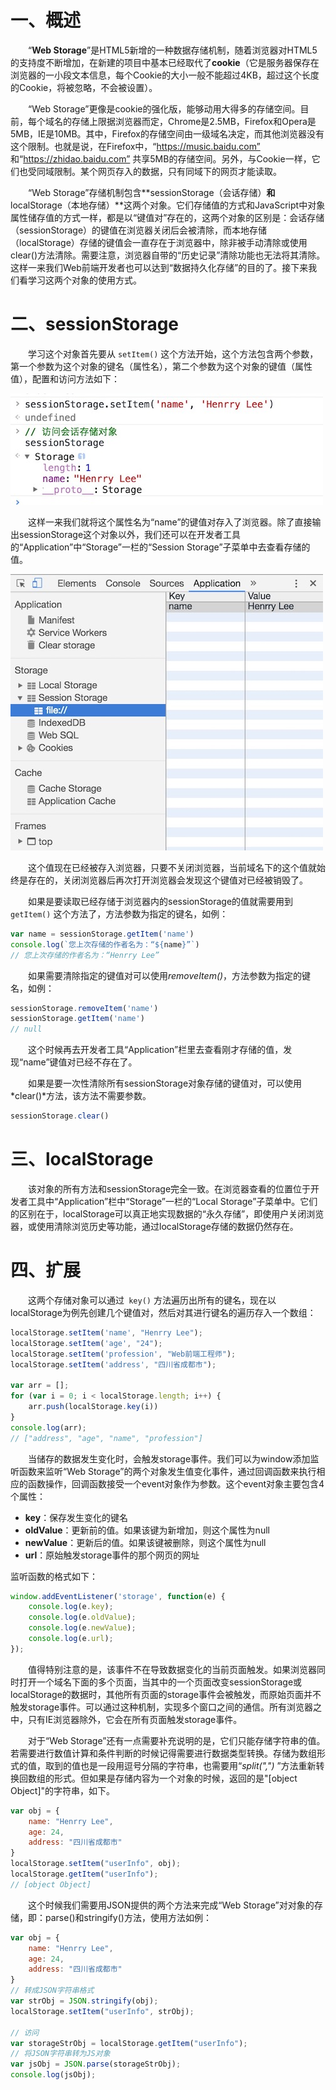 # 一、概述

  “**Web Storage**”是HTML5新增的一种数据存储机制，随着浏览器对HTML5的支持度不断增加，在新建的项目中基本已经取代了**cookie**（它是服务器保存在浏览器的一小段文本信息，每个Cookie的大小一般不能超过4KB，超过这个长度的Cookie，将被忽略，不会被设置）。

  “Web Storage”更像是cookie的强化版，能够动用大得多的存储空间。目前，每个域名的存储上限据浏览器而定，Chrome是2.5MB，Firefox和Opera是5MB，IE是10MB。其中，Firefox的存储空间由一级域名决定，而其他浏览器没有这个限制。也就是说，在Firefox中，“https://music.baidu.com” 和“https://zhidao.baidu.com” 共享5MB的存储空间。另外，与Cookie一样，它们也受同域限制。某个网页存入的数据，只有同域下的网页才能读取。

  “Web Storage”存储机制包含**sessionStorage（会话存储）**和**localStorage（本地存储）**这两个对象。它们存储值的方式和JavaScript中对象属性储存值的方式一样，都是以“键值对”存在的，这两个对象的区别是：会话存储（sessionStorage）的键值在浏览器关闭后会被清除，而本地存储（localStorage）存储的键值会一直存在于浏览器中，除非被手动清除或使用clear()方法清除。需要注意，浏览器自带的“历史记录”清除功能也无法将其清除。这样一来我们Web前端开发者也可以达到“数据持久化存储”的目的了。接下来我们看学习这两个对象的使用方式。

# 二、sessionStorage

  学习这个对象首先要从 `setItem()` 这个方法开始，这个方法包含两个参数，第一个参数为这个对象的键名（属性名），第二个参数为这个对象的键值（属性值），配置和访问方法如下：

![](IMGS/part_10_16.jpeg)

  这样一来我们就将这个属性名为“name”的键值对存入了浏览器。除了直接输出sessionStorage这个对象以外，我们还可以在开发者工具的“Application”中“Storage”一栏的“Session Storage”子菜单中去查看存储的值。

![](IMGS/part_10_17.jpeg)

  这个值现在已经被存入浏览器，只要不关闭浏览器，当前域名下的这个值就始终是存在的，关闭浏览器后再次打开浏览器会发现这个键值对已经被销毁了。

  如果是要读取已经存储于浏览器内的sessionStorage的值就需要用到 `getItem()` 这个方法了，方法参数为指定的键名，如例：

```javascript
var name = sessionStorage.getItem('name')
console.log(`您上次存储的作者名为：“${name}”`)
// 您上次存储的作者名为：“Henrry Lee”
```

  如果需要清除指定的键值对可以使用*removeItem()*，方法参数为指定的键名，如例：

```javascript
sessionStorage.removeItem('name')
sessionStorage.getItem('name')
// null
```

  这个时候再去开发者工具“Application”栏里去查看刚才存储的值，发现“name”键值对已经不存在了。

  如果是要一次性清除所有sessionStorage对象存储的键值对，可以使用*clear()*方法，该方法不需要参数。

```javascript
sessionStorage.clear()
```

# 三、localStorage

  该对象的所有方法和sessionStorage完全一致。在浏览器查看的位置位于开发者工具中“Application”栏中“Storage”一栏的“Local Storage”子菜单中。它们的区别在于，localStorage可以真正地实现数据的“永久存储”，即使用户关闭浏览器，或使用清除浏览历史等功能，通过localStorage存储的数据仍然存在。

# 四、扩展

  这两个存储对象可以通过` key()` 方法遍历出所有的键名，现在以localStorage为例先创建几个键值对，然后对其进行键名的遍历存入一个数组：

```javascript
localStorage.setItem('name', "Henrry Lee");
localStorage.setItem('age', "24");
localStorage.setItem('profession', "Web前端工程师");
localStorage.setItem('address', "四川省成都市");

var arr = [];
for (var i = 0; i < localStorage.length; i++) {
	arr.push(localStorage.key(i))
}
console.log(arr);
// ["address", "age", "name", "profession"]
```

  当储存的数据发生变化时，会触发storage事件。我们可以为window添加监听函数来监听“Web Storage”的两个对象发生值变化事件，通过回调函数来执行相应的函数操作，回调函数接受一个event对象作为参数。这个event对象主要包含4个属性：

- **key**：保存发生变化的键名
- **oldValue**：更新前的值。如果该键为新增加，则这个属性为null
- **newValue**：更新后的值。如果该键被删除，则这个属性为null
- **url**：原始触发storage事件的那个网页的网址

监听函数的格式如下：

```javascript
window.addEventListener('storage', function(e) {
	console.log(e.key);
	console.log(e.oldValue);
	console.log(e.newValue);
	console.log(e.url);
});
```

  值得特别注意的是，该事件不在导致数据变化的当前页面触发。如果浏览器同时打开一个域名下面的多个页面，当其中的一个页面改变sessionStorage或localStorage的数据时，其他所有页面的storage事件会被触发，而原始页面并不触发storage事件。可以通过这种机制，实现多个窗口之间的通信。所有浏览器之中，只有IE浏览器除外，它会在所有页面触发storage事件。

  对于“Web Storage”还有一点需要补充说明的是，它们只能存储字符串的值。若需要进行数值计算和条件判断的时候记得需要进行数据类型转换。存储为数组形式的值，取到的值也是一段用逗号分隔的字符串，也需要用“*split(",")* ”方法重新转换回数组的形式。但如果是存储内容为一个对象的时候，返回的是"[object Object]"的字符串，如下。

```javascript
var obj = {
	name: "Henrry Lee",
	age: 24,
	address: "四川省成都市"
}
localStorage.setItem("userInfo", obj);
localStorage.getItem("userInfo");
// [object Object]
```

  这个时候我们需要用JSON提供的两个方法来完成“Web Storage”对对象的存储，即：parse()和stringify()方法，使用方法如例：

```javascript
var obj = {
	name: "Henrry Lee",
	age: 24,
	address: "四川省成都市"
}
// 转成JSON字符串格式
var strObj = JSON.stringify(obj);
localStorage.setItem("userInfo", strObj);

// 访问
var storageStrObj = localStorage.getItem("userInfo");
// 将JSON字符串转为JS对象
var jsObj = JSON.parse(storageStrObj);
console.log(jsObj);
```